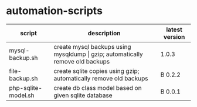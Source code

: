 # automation-scripts

| script              | description                                                                    | latest version |
| ------------------- | ------------------------------------------------------------------------------ | -------------- |
| mysql-backup.sh     | create mysql backups using mysqldump \| gzip; automatically remove old backups | 1.0.3          |
| file-backup.sh      | create sqlite copies using gzip; automatically remove old backups              | B 0.2.2        |
| php-sqlite-model.sh | create db class model based on given sqlite database                           | B 0.0.1        |
